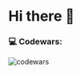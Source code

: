# Hi there 👋

### 💻 Codewars:

![codewars](https://www.codewars.com/users/Hare1901/badges/large)
<!--
**Hare1901/Hare1901** is a ✨ _special_ ✨ repository because its `README.md` (this file) appears on your GitHub profile.

Here are some ideas to get you started:
- [![codewars](https://www.codewars.com/users/username/badges/small)](https://www.codewars.com/users/username)
- 🔭 I’m currently working on ...
- 🌱 I’m currently learning ...
- 👯 I’m looking to collaborate on ...
- 🤔 I’m looking for help with ...
- 💬 Ask me about ...
- 📫 How to reach me: ...
- 😄 Pronouns: ...
- ⚡ Fun fact: ...
-->

